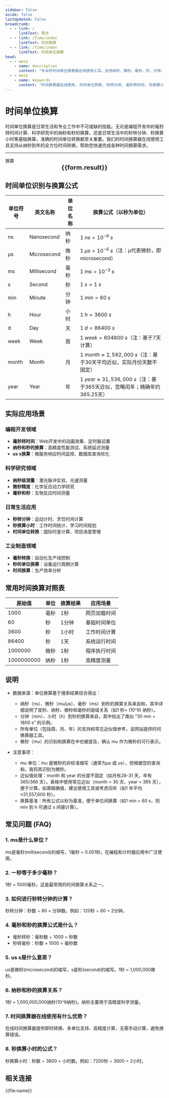 ```yaml
---
sidebar: false
aside: false
lastUpdated: false
breadcrumb: 
  - - link: /
      linkText: 首页
  - - link: /Time/index
      linkText: 时间换算
  - - link: /Time/index
      linkText: 时间单位换算
head:
  - - meta
    - name: description
      content: "专业的时间单位换算器在线使用工具。支持纳秒、微秒、毫秒、秒、分钟、小时、天、周、月、年等时间单位转换。提供秒转分钟、毫秒转时间、秒换算小时等常用换算功能，ms是什么单位解答及一秒等于多少毫秒的精确计算。"
  - - meta
    - name: keywords
      content: "时间换算器在线使用, 时间单位转换, 秒转分钟, 毫秒转时间, 秒换算小时, 时间转换器, 毫秒和秒, 秒的换算, ms是什么单位, 一秒等于多少毫秒, 时间的单位, 秒的单位换算, 纳秒和秒的换算, 毫秒转换, 时间换算, 时间转换, us s, 时间秒, 时间单位, 秒换算, 时间换算单位"
---
```

# 时间单位换算

时间单位换算是日常生活和专业工作中不可或缺的技能。无论是编程开发中的毫秒转时间计算、科学研究中的纳秒和秒的换算，还是日常生活中的秒转分钟、秒换算小时等基础换算，准确的时间单位转换都至关重要。我们的时间换算器在线使用工具支持从纳秒到年的全方位时间转换，帮助您快速完成各种时间换算需求。

---
<script setup>
import { onMounted, reactive, inject ,ref  } from 'vue'
import { NButton,NForm ,NFormItem,NInput,NInputNumber,NSelect,NCard,useMessage,NGrid ,NGi } from 'naive-ui'
import { defineClientComponent } from 'vitepress'
import { Time } from '../files';
const convert = inject('convert')
const options =  [
{ label: '纳秒', value: 'ns' },
{ label: '微秒', value: 'mu' },
{ label: '毫秒', value: 'ms' },
{ label: '秒', value: 's' },
{ label: '分钟', value: 'min' },
{ label: '小时', value: 'h' },
{ label: '天', value: 'd' },
{ label: '周', value: 'week' },
{ label: '月', value: 'month' },
{ label: '年', value: 'year' }];
const formRef = ref(null);
const seoKey = ['时间','单位换算','纳秒','微秒','毫秒','秒','分钟','小时','天','周','月','年','时间换算指南','时间的单位','秒转分钟','秒的换算','秒换算小时','毫秒转时间','秒换算','时间换算单位','时间单位转换','毫秒和秒','时间换算器在线使用','秒转小时','秒的单位换算','纳秒和秒的换算','us s','毫秒转换','秒的单位','ms是什么单位','时间转换器','时间秒','时间单位','时间换算','时间转换','一秒等于多少毫秒','毫秒和秒的换算']

const rules = {
  number:{
    required: true,
    type: 'number',
    trigger: "blur",
    message: '请输入数字'
  },
  to:{
    required: true,
    trigger: "select",
    message: '请选择转换单位'
  },
  from:{
    required: true,
    trigger: "select",
    message: '请选择原始单位'
  }
}
const form = reactive({
  number:null,
  to:'',
  from:'',
  result:'',
  title:'时间单位换算',
})
const convertHandler = (e) => {
   e.preventDefault;
  formRef.value?.validate((errors)=>{
    if (!errors) {
      form.result = `${form.number}${form.from} = ${convert(form.number).from(form.from).to(form.to)}${form.to}`
    }
  })
}

</script>

<n-form size="large" :model="form" ref='formRef' :rules="rules">
  <n-form-item label="数值"  path="number">
    <n-input-number size="large" style="width:100%" :min="0" v-model:value="form.number"   placeholder="请输入要换算的数值" />
  </n-form-item>
  <n-form-item label="从" path="from">
    <n-select  size="large" :options="options" v-model:value="form.from" placeholder="请选择原始单位" />
  </n-form-item>
  <n-form-item label="到" path="to">
    <n-select  size="large" :options="options" v-model:value="form.to" placeholder="请选择换算单位" />
  </n-form-item>
  <n-form-item>
    <n-button type="info" style="width:100%" @click="convertHandler">换算</n-button>
  </n-form-item>
</n-form>
<n-card
  :title="form.title"
  :segmented="{
    content: true,
    footer: 'soft',
  }"
>
  <div  style="text-align:center;font-size:20px;">
    <strong>{{form.result}}</strong>
  </div>
  <template #footer>
    <div>
      <span v-for="item of seoKey" :key="item">{{item}}，</span>
    </div>
  </template>
</n-card>

## 时间单位识别与换算公式
|单位符号|英文名称|单位名称|换算公式（以秒为单位）| 
| ---- | ----| ---- | ---- | 
|ns|Nanosecond|纳秒|$1\ ns = 10^{-9}\ s$| 
|μs|Microsecond|微秒|$1\ \mu s = 10^{-6}\ s$（注：μ代表微秒，即 microsecond）| 
|ms|Millisecond|毫秒|$1\ ms = 10^{-3}\ s$| 
|s|Second|秒|$1\ s = 1\ s$| 
|min|Minute|分钟|$1\ min = 60\ s$| 
|h|Hour|小时|$1\ h = 3600\ s$| 
|d|Day|天|$1\ d = 86400\ s$| 
|week|Week|周|$1\ week = 604800\ s$（注：基于7天计算）| 
|month|Month|月|$1\ month \approx 2,592,000\ s$（注：基于30天平均近似，实际月份天数不固定）| 
|year|Year|年|$1\ year \approx 31,536,000\ s$（注：基于365天近似，忽略闰年；精确年约365.25天）|  


## 实际应用场景

### 编程开发领域
- **毫秒转时间**：Web开发中的动画效果、定时器设置
- **纳秒和秒的换算**：高精度性能测试、系统延迟测量
- **us s换算**：微服务响应时间监控、数据库查询优化

### 科学研究领域
- **纳秒级测量**：激光脉冲实验、光速测量
- **微秒精度**：化学反应动力学研究
- **毫秒和秒**：生物反应时间测量

### 日常生活应用
- **秒转分钟**：运动计时、烹饪时间计算
- **秒换算小时**：工作时间统计、学习时间规划
- **时间单位转换**：国际时差计算、项目进度管理

### 工业制造领域
- **毫秒转换**：自动化生产线控制
- **秒的单位换算**：设备运行周期计算
- **时间换算**：生产效率分析

## 常用时间换算对照表

| 原始值 | 单位 | 换算结果 | 应用场景 |
|--------|------|----------|----------|
| 1000 | 毫秒 | 1秒 | 网页加载时间 |
| 60 | 秒 | 1分钟 | 基础时间单位 |
| 3600 | 秒 | 1小时 | 工作时间计算 |
| 86400 | 秒 | 1天 | 系统运行时间 |
| 1000000 | 微秒 | 1秒 | 程序执行时间 |
| 1000000000 | 纳秒 | 1秒 | 高精度测量 |

## 说明

- 数据来源：单位换算基于搜索结果综合得出：
  - 纳秒（ns）、微秒（mu/μs）、毫秒（ms）到秒的换算关系来自和，其中详细说明了皮秒、纳秒、微秒和毫秒的层级关系（如1 秒= \(10^9\) 纳秒）。
  - 分钟（min）、小时（h）到秒的换算来自，其中给出了类似 “30 min = 1800 s” 的示例。
  - 所有单位（包括周、月、年）的支持和常见近似值参考，该网站提供时间换算器工具。
  - 微秒（mu）的识别和换算在中也被提及，确认 mu 作为微秒的可行表示。

- 注意事项：
  - mu 单位：mu 是微秒的非标准缩写（通常为μs 或 us），但根据您的查询和，我将其识别为微秒。
  - 近似值处理：month 和 year 的长度不固定（如月有28-31 天，年有365/366 天）。表格中使用常见近似（month = 30 天、year = 365 天），便于计算。如需精确值，建议使用工具或考虑闰年（如1 年平均≈31,557,600 秒）。
  - 换算基准：所有公式以秒为基准，便于单位间换算（如1 min = 60 s，则 min 到 h 可通过 s 间接计算）。


## 常见问题 (FAQ)

### 1. ms是什么单位？
ms是毫秒(millisecond)的缩写，1毫秒 = 0.001秒。在编程和计时器应用中广泛使用。

### 2. 一秒等于多少毫秒？
1秒 = 1000毫秒。这是最常用的时间换算关系之一。

### 3. 如何进行秒转分钟的计算？
秒转分钟：秒数 ÷ 60 = 分钟数。例如：120秒 ÷ 60 = 2分钟。

### 4. 毫秒和秒的换算公式是什么？
- 毫秒转秒：毫秒数 ÷ 1000 = 秒数
- 秒转毫秒：秒数 × 1000 = 毫秒数

### 5. us s是什么意思？
us是微秒(microsecond)的缩写，s是秒(second)的缩写。1秒 = 1,000,000微秒。

### 6. 纳秒和秒的换算关系？
1秒 = 1,000,000,000纳秒(10^9纳秒)。纳秒主要用于高精度科学测量。

### 7. 时间换算器在线使用有什么优势？
在线时间换算器提供即时转换、多单位支持、高精度计算，无需手动计算，避免换算错误。

### 8. 秒换算小时的公式？
秒换算小时：秒数 ÷ 3600 = 小时数。例如：7200秒 ÷ 3600 = 2小时。

## 相关连接
<n-grid x-gap="12" :cols="2">
  <n-gi v-for="(file, index) in Time" :key="index">
    <n-button
      text
      tag="a"
      :href="file.path"
      type="info"
    >
      {{file.name}}
    </n-button>
  </n-gi>
</n-grid>